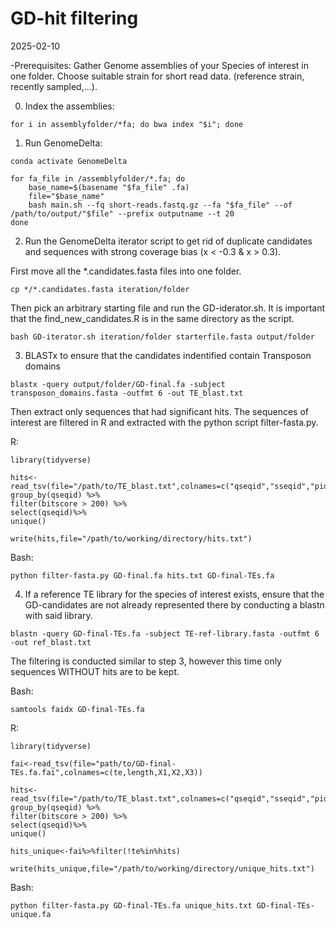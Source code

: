 GD-hit filtering
================
2025-02-10

-Prerequisites: Gather Genome assemblies of your Species of interest in
one folder. Choose suitable strain for short read data. (reference
strain, recently sampled,…).

0)  Index the assemblies:

<!-- -->

    for i in assemblyfolder/*fa; do bwa index "$i"; done

1)  Run GenomeDelta:

<!-- -->

    conda activate GenomeDelta

    for fa_file in /assemblyfolder/*.fa; do
        base_name=$(basename "$fa_file" .fa)
        file="$base_name"
        bash main.sh --fq short-reads.fastq.gz --fa "$fa_file" --of /path/to/output/"$file" --prefix outputname --t 20
    done

2)  Run the GenomeDelta iterator script to get rid of duplicate
    candidates and sequences with strong coverage bias (x \< -0.3 & x \>
    0.3).

First move all the \*.candidates.fasta files into one folder.

    cp */*.candidates.fasta iteration/folder

Then pick an arbitrary starting file and run the GD-iderator.sh. It is
important that the find_new_candidates.R is in the same directory as the
script.

    bash GD-iterator.sh iteration/folder starterfile.fasta output/folder

3)  BLASTx to ensure that the candidates indentified contain Transposon
    domains

<!-- -->

    blastx -query output/folder/GD-final.fa -subject transposon_domains.fasta -outfmt 6 -out TE_blast.txt

Then extract only sequences that had significant hits. The sequences of
interest are filtered in R and extracted with the python script
filter-fasta.py.

R:

    library(tidyverse)

    hits<-read_tsv(file="/path/to/TE_blast.txt",colnames=c("qseqid","sseqid","pident","length","mismatch","gapopen","qstart","qend","sstart","send","evalue","bitscore"))%>%
    group_by(qseqid) %>%
    filter(bitscore > 200) %>%
    select(qseqid)%>%
    unique()

    write(hits,file="/path/to/working/directory/hits.txt")

Bash:

    python filter-fasta.py GD-final.fa hits.txt GD-final-TEs.fa

4)  If a reference TE library for the species of interest exists, ensure
    that the GD-candidates are not already represented there by
    conducting a blastn with said library.

<!-- -->

    blastn -query GD-final-TEs.fa -subject TE-ref-library.fasta -outfmt 6 -out ref_blast.txt

The filtering is conducted similar to step 3, however this time only
sequences WITHOUT hits are to be kept.

Bash:

    samtools faidx GD-final-TEs.fa

R:

    library(tidyverse)

    fai<-read_tsv(file="path/to/GD-final-TEs.fa.fai",colnames=c(te,length,X1,X2,X3))

    hits<-read_tsv(file="/path/to/TE_blast.txt",colnames=c("qseqid","sseqid","pident","length","mismatch","gapopen","qstart","qend","sstart","send","evalue","bitscore"))%>%
    group_by(qseqid) %>%
    filter(bitscore > 200) %>%
    select(qseqid)%>%
    unique()

    hits_unique<-fai%>%filter(!te%in%hits)

    write(hits_unique,file="/path/to/working/directory/unique_hits.txt")

Bash:

    python filter-fasta.py GD-final-TEs.fa unique_hits.txt GD-final-TEs-unique.fa
